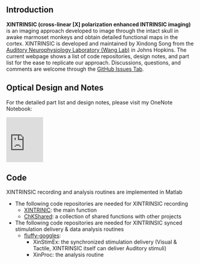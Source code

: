 ## Introduction 
**XINTRINSIC (cross-linear [X] polarization enhanced INTRINSIC imaging)** is an imaging approach developed to image through the intact skull in awake marmoset monkeys and obtain detailed functional maps in the cortex. XINTRINSIC is developed and maintained by Xindong Song from the [Auditory Neurophysiology Laboratory (Wang Lab)](https://wanglab.johnshopkins.edu/lab/WangLabWebsite/index.html) in Johns Hopkins. The current webpage shows a list of code repositories, design notes, and part list for the ease to replicate our approach. Discussions, questions, and comments are welcome through the [GitHub Issues Tab](https://github.com/x-song-x/XINTRINSIC/issues).

## Optical Design and Notes
For the detailed part list and design notes, please visit my OneNote Notebook:
<iframe src="https://onedrive.live.com/embed?cid=0B62C29AB2D2652F&resid=B62C29AB2D2652F%21278772&authkey=ADcZ35g6KBcWFqI" width="98" height="120" frameborder="0" scrolling="no"></iframe>

## Code
XINTRINSIC recording and analysis routines are implemented in Matlab
- The following code repositories are needed for XINTRINSIC recording
  - [XINTRINIC](https://github.com/x-song-x/XINTRINSIC): the main function
  - [ChKShared](https://github.com/x-song-x/ChKshared): a collection of shared functions with other projects
- The following code repositories are needed for XINTRINSIC synced stimulation delivery & data analysis routines
  - [fluffy-goggles](https://github.com/x-song-x/fluffy-goggles): 
    - XinStimEx: the synchronized stimulation delivery (Visual & Tactile, XINTRINSIC itself can deliver Auditory stimuli)
    - XinProc: the analysis routine

